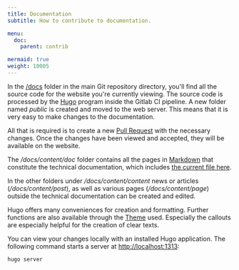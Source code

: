 ```yaml
---
title: Documentation
subtitle: How to contribute to documentation.

menu:
  doc:
    parent: contrib

mermaid: true
weight: 10005
---
```


In the [/docs](https://github.com/Sciebo-RDS/Sciebo-RDS/tree/master/docs) folder in the main Git repository directory, you'll find all the source code for the website you're currently viewing. The source code is processed by the [Hugo](https://gohugo.io/getting-started/installing/) program inside the Gitlab CI pipeline. A new folder named *public* is created and moved to the web server. This means that it is very easy to make changes to the documentation.

All that is required is to create a new [Pull Request](https://help.github.com/en/github/collaborating-with-issues-and-pull-requests/about-pull-requests) with the necessary changes. Once the changes have been viewed and accepted, they will be available on the website.

The */docs/content/doc* folder contains all the pages in [Markdown](https://gohugo.io/content-management/formats/#learn-markdown) that constitute the technical documentation, which includes [the current file here](https://github.com/Sciebo-RDS/Sciebo-RDS/tree/master/docs/content/doc/contribute/documentation.de.md). 

In the other folders under */docs/content/content* news or articles (*/docs/content/post*), as well as various pages (*/docs/content/page*) outside the technical documentation can be created and edited.

Hugo offers many conveniences for creation and formatting. Further functions are also available through the [Theme](https://jimmyjames.github.io/justdocs/home/) used. Especially the callouts are especially helpful for the creation of clear texts.

You can view your changes locally with an installed Hugo application. The following command starts a server at [http://localhost:1313](http://localhost:1313):

```bash
hugo server
```
